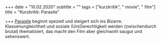 +++
date = "10.02.2020"
subtitle = ""
tags = ["kurzkritik", " movie", " film"]
title = "Kurzkritik: Parasite"

+++
[Parasite](https://en.wikipedia.org/wiki/Parasite_(2019_film)) beginnt speziell und steigert sich ins Bizarre. Klassenungleichheit und soziale (Un)Gerechtigkeit werden (zwischendurch brutal) thematisiert, das macht den Film aber gleichwohl saugut und sehenswert.